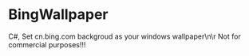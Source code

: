 # BingWallpaper
C#, Set cn.bing.com backgroud as your windows wallpaper\n\r
Not for commercial purposes!!!
